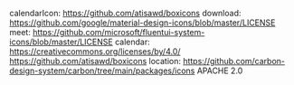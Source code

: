 calendarIcon: https://github.com/atisawd/boxicons
download: https://github.com/google/material-design-icons/blob/master/LICENSE
meet: https://github.com/microsoft/fluentui-system-icons/blob/master/LICENSE
calendar: https://creativecommons.org/licenses/by/4.0/ https://github.com/atisawd/boxicons
location: https://github.com/carbon-design-system/carbon/tree/main/packages/icons APACHE 2.0